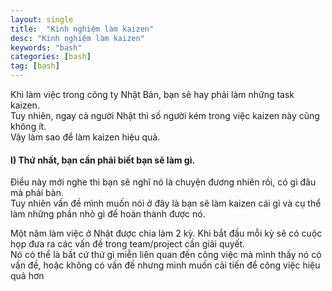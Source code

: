 ```yaml
---
layout: single
title:  "Kinh nghiệm làm kaizen"
desc: "Kinh nghiệm làm kaizen"
keywords: "bash"
categories: [bash]
tag: [bash]
---
```


Khi làm việc trong công ty Nhật Bản, bạn sẽ hay phải làm những task kaizen.  
Tuy nhiên, ngay cả người Nhật thì số người kém trong việc kaizen này cũng không ít.  
Vậy làm sao để làm kaizen hiệu quả.  

#### I) Thứ nhất, bạn cần phải biết bạn sẽ làm gì.
Điều này mới nghe thì bạn sẽ nghĩ nó là chuyện đương nhiên rồi, có gì đâu mà phải bàn.  
Tuy nhiên vấn đề mình muốn nói ở đây là bạn sẽ làm kaizen cái gì và cụ thể làm những phần nhỏ gì để hoàn thành được nó.  

Một năm làm việc ở Nhật được chia làm 2 kỳ. Khi bắt đầu mỗi kỳ sẽ có cuộc họp đưa ra các vấn đề trong team/project cần giải quyết.  
Nó có thể là bất cứ thứ gì miễn liên quan đến công việc mà mình thấy nó có vấn đề, hoặc không có vấn đề nhưng mình muốn cải tiến để công việc hiệu quả hơn  
